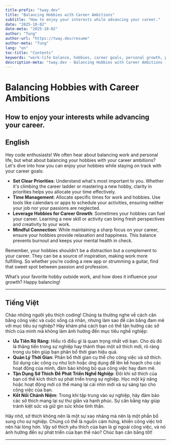 ```yaml
---
title-prefix: "tway.dev"
title: "Balancing Hobbies with Career Ambitions"
subtitle: "How to enjoy your interests while advancing your career."
date: "2025-10-02"
date-meta: "2025-10-02"
author: "Tung"
author-url: "https://tway.dev/resume"
author-meta: "Tung"
lang: "en"
toc-title: "Contents"
keywords: "work-life balance, hobbies, career goals, personal growth, productivity"
description-meta: "tway.dev - Balancing Hobbies with Career Ambitions - How to enjoy your interests while advancing your career."
---
```


# Balancing Hobbies with Career Ambitions
## How to enjoy your interests while advancing your career.

## English
Hey code enthusiasts! We often hear about balancing work and personal life, but what about balancing your hobbies with your career ambitions? Let's dive into how you can enjoy your hobbies while staying on track with your career goals:

- **Set Clear Priorities**: Understand what's most important to you. Whether it's climbing the career ladder or mastering a new hobby, clarity in priorities helps you allocate your time effectively.
- **Time Management**: Allocate specific times for work and hobbies. Use tools like calendars or apps to schedule your activities, ensuring neither your job nor your passions are neglected.
- **Leverage Hobbies for Career Growth**: Sometimes your hobbies can fuel your career. Learning a new skill or activity can bring fresh perspectives and creativity to your work.
- **Mindful Connection**: While maintaining a sharp focus on your career, ensure your hobbies provide relaxation and happiness. This balance prevents burnout and keeps your mental health in check.

Remember, your hobbies shouldn’t be a distraction but a complement to your career. They can be a source of inspiration, making work more fulfilling. So whether you’re coding a new app or strumming a guitar, find that sweet spot between passion and profession.

What’s your favorite hobby outside work, and how does it influence your growth? Happy balancing!

---

## Tiếng Việt
Chào những người yêu thích coding! Chúng ta thường nghe về cách cân bằng công việc và cuộc sống cá nhân, nhưng làm sao để cân bằng đam mê với mục tiêu sự nghiệp? Hãy khám phá cách bạn có thể tận hưởng các sở thích của mình mà không làm ảnh hưởng đến mục tiêu nghề nghiệp:

- **Ưu Tiên Rõ Ràng**: Hiểu rõ điều gì là quan trọng nhất với bạn. Cho dù đó là thăng tiến trong sự nghiệp hay thành thạo một sở thích mới, rõ ràng trong ưu tiên giúp bạn phân bổ thời gian hiệu quả.
- **Quản Lý Thời Gian**: Phân bổ thời gian cụ thể cho công việc và sở thích. Sử dụng các công cụ như lịch hoặc ứng dụng để lên kế hoạch cho các hoạt động của mình, đảm bảo không bỏ qua công việc hay đam mê.
- **Tận Dụng Sở Thích Để Phát Triển Nghề Nghiệp**: Đôi khi sở thích của bạn có thể kích thích sự phát triển trong sự nghiệp. Học một kỹ năng hoặc hoạt động mới có thể mang lại cái nhìn mới và sự sáng tạo cho công việc của bạn.
- **Kết Nối Chánh Niệm**: Trong khi tập trung vào sự nghiệp, hãy đảm bảo các sở thích mang lại sự thư giãn và hạnh phúc. Sự cân bằng này giúp tránh kiệt sức và giữ gìn sức khỏe tinh thần.

Hãy nhớ, sở thích không nên là một sự xao nhãng mà nên là một phần bổ sung cho sự nghiệp. Chúng có thể là nguồn cảm hứng, khiến công việc trở nên hài lòng hơn. Vậy sở thích yêu thích của bạn là gì ngoài công việc, và nó ảnh hưởng đến sự phát triển của bạn thế nào? Chúc bạn cân bằng tốt!

---